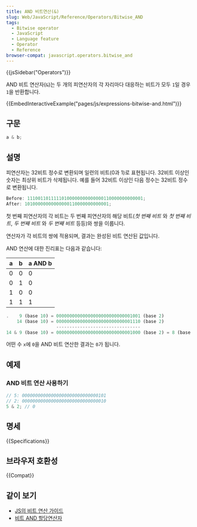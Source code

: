 ```yaml
---
title: AND 비트연산(&)
slug: Web/JavaScript/Reference/Operators/Bitwise_AND
tags:
  - Bitwise operator
  - JavaScript
  - Language feature
  - Operator
  - Reference
browser-compat: javascript.operators.bitwise_and
---
```


{{jsSidebar("Operators")}}

AND 비트 연산자(`&`)는 두 개의 피연산자의 각 자리마다 대응하는 비트가 모두 `1`일 경우 `1`을 반환합니다.

{{EmbedInteractiveExample("pages/js/expressions-bitwise-and.html")}}

## 구문

```js
a & b;
```

## 설명

피연산자는 32비트 정수로 변환되며 일련의 비트(0과 1)로 표현됩니다. 32비트 이상인 숫자는 최상위 비트가 삭제됩니다. 예를 들어 32비트 이상인 다음 정수는 32비트 정수로 변환됩니다.

```js
Before: 11100110111110100000000000000110000000000001;
After: 10100000000000000110000000000001;
```

첫 번째 피연산자의 각 비트는 두 번째 피연산자의 해당 비트(_첫 번째 비트_ 와 _첫 번째 비트_, _두 번째 비트_ 와 _두 번째 비트_ 등등)와 쌍을 이룹니다.

연산자가 각 비트의 쌍에 적용되며, 결과는 완성된 비트 연산된 값입니다.

AND 연산에 대한 진리표는 다음과 같습니다:

| a   | b   | a AND b |
| --- | --- | ------- |
| 0   | 0   | 0       |
| 0   | 1   | 0       |
| 1   | 0   | 0       |
| 1   | 1   | 1       |

```js
.    9 (base 10) = 00000000000000000000000000001001 (base 2)
    14 (base 10) = 00000000000000000000000000001110 (base 2)
                   --------------------------------
14 & 9 (base 10) = 00000000000000000000000000001000 (base 2) = 8 (base 10)
```

어떤 수 `x`에 `0`을 AND 비트 연산한 결과는 `0`가 됩니다.

## 예제

### AND 비트 연산 사용하기

```js
// 5: 00000000000000000000000000000101
// 2: 00000000000000000000000000000010
5 & 2; // 0
```

## 명세

{{Specifications}}

## 브라우저 호환성

{{Compat}}

## 같이 보기

- [JS의 비트 연산 가이드](/ko/docs/Web/JavaScript/Guide/Expressions_and_Operators#비트_연산자)
- [비트 AND 할당연산자](/ko/docs/Web/JavaScript/Reference/Operators/Bitwise_AND_assignment)

